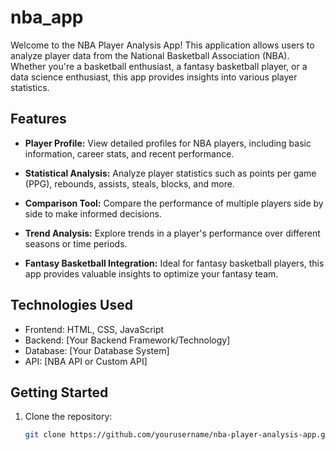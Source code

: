 # nba_app

Welcome to the NBA Player Analysis App! This application allows users to analyze player data from the National Basketball Association (NBA). Whether you're a basketball enthusiast, a fantasy basketball player, or a data science enthusiast, this app provides insights into various player statistics.

## Features

- **Player Profile:** View detailed profiles for NBA players, including basic information, career stats, and recent performance.

- **Statistical Analysis:** Analyze player statistics such as points per game (PPG), rebounds, assists, steals, blocks, and more.

- **Comparison Tool:** Compare the performance of multiple players side by side to make informed decisions.

- **Trend Analysis:** Explore trends in a player's performance over different seasons or time periods.

- **Fantasy Basketball Integration:** Ideal for fantasy basketball players, this app provides valuable insights to optimize your fantasy team.

## Technologies Used

- Frontend: HTML, CSS, JavaScript
- Backend: [Your Backend Framework/Technology]
- Database: [Your Database System]
- API: [NBA API or Custom API]

## Getting Started

1. Clone the repository:

   ```bash
   git clone https://github.com/yourusername/nba-player-analysis-app.git
